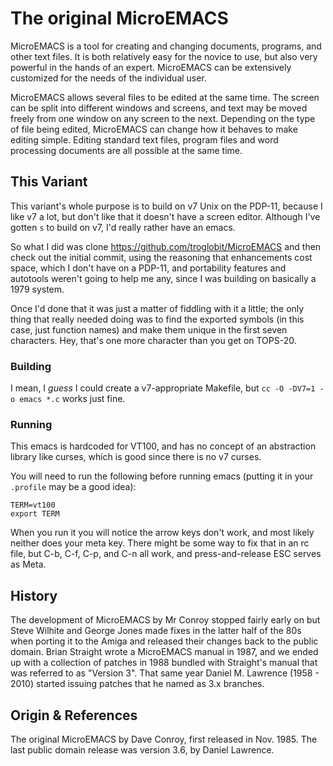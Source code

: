 The original MicroEMACS
=======================

MicroEMACS is a tool for creating and changing documents, programs, and
other text files.  It is both relatively easy for the novice to use, but
also very powerful in the hands of an expert.  MicroEMACS can be
extensively customized for the needs of the individual user.

MicroEMACS allows several files to be edited at the same time.  The
screen can be split into different windows and screens, and text may be
moved freely from one window on any screen to the next.  Depending on the
type of file being edited, MicroEMACS can change how it behaves to make
editing simple.  Editing standard text files, program files and word
processing documents are all possible at the same time.


This Variant
------------

This variant's whole purpose is to build on v7 Unix on the PDP-11,
because I like v7 a lot, but don't like that it doesn't have a screen
editor.  Although I've gotten `s` to build on v7, I'd really rather have
an emacs.

So what I did was clone https://github.com/troglobit/MicroEMACS and then
check out the initial commit, using the reasoning that enhancements cost
space, which I don't have on a PDP-11, and portability features and
autotools weren't going to help me any, since I was building on
basically a 1979 system.

Once I'd done that it was just a matter of fiddling with it a little;
the only thing that really needed doing was to find the exported symbols
(in this case, just function names) and make them unique in the first
seven characters.  Hey, that's one more character than you get on
TOPS-20.

### Building

I mean, I *guess* I could create a v7-appropriate Makefile, but
`cc -O -DV7=1 -o emacs *.c` works just fine.

### Running

This emacs is hardcoded for VT100, and has no concept of an abstraction
library like curses, which is good since there is no v7 curses.

You will need to run the following before running emacs (putting it in
your `.profile` may be a good idea):
```
TERM=vt100
export TERM
```
When you run it you will notice the arrow keys don't work, and most
likely neither does your meta key.  There might be some way to fix that
in an rc file, but C-b, C-f, C-p, and C-n all work, and
press-and-release ESC serves as Meta.

History
-------

The development of MicroEMACS by Mr Conroy stopped fairly early on but
Steve Wilhite and George Jones made fixes in the latter half of the 80s
when porting it to the Amiga and released their changes back to the
public domain.  Brian Straight wrote a MicroEMACS manual in 1987, and we
ended up with a collection of patches in 1988 bundled with Straight's
manual that was referred to as "Version 3".  That same year Daniel
M. Lawrence (1958 - 2010) started issuing patches that he named as 3.x
branches.


Origin & References
-------------------

The original MicroEMACS by Dave Conroy, first released in Nov. 1985.
The last public domain release was version 3.6, by Daniel Lawrence.
